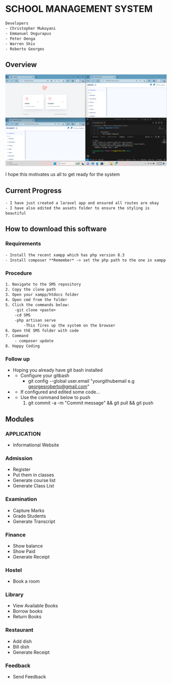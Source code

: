 # SCHOOL MANAGEMENT SYSTEM

    Developers
    - Christopher Mukoyani
    - Emmanuel Ongurapus
    - Peter Oenga
    - Warren Shiv
    - Roberto Georges


## Overview
<img src="/public/Readme Images/Overview.png" alt="overview" cover />
<p>I hope this motivates us all to get ready for the system</p>

## Current Progress
    - I have just created a laravel app and ensured all routes are okay
    - I have also edited the assets folder to ensure the styling is beautiful

## How to download this software
    
### Requirements
    - Install the recent xampp which has php version 8.3
    - Install composer **Remember* -> set the php path to the one in xampp

### Procedure

    1. Navigate to the SMS repository
    2. Copy the clone path
    3. Open your xampp/htdocs folder
    4. Open cmd from the folder
    5. Click the commands below:
        -git clone <paste>
        -cd SMS
        -php artisan serve
            -This fires up the system on the browser
    6. Open thE SMS folder with code
    7. Command
        - composer update
    8. Happy Coding
      
### Follow up
- Hoping you already have git bash installed
-   -   Configure your gitbash
        - git config --global user.email "yourgithubemail e.g georgesroberto@gmail.com"
-   -   If configured and edited some code...
-   -   Use the command below to push
        <ol>
        <li>git commit -a -m "Commit message" && git pull && git push</li>
        </ol>

## Modules
### APPLICATION
- Informational Website

### Admission
- Register
- Put them in classes
- Generate course list
- Generate Class List

### Examination
- Capture Marks
- Grade Students
- Generate Transcript

### Finance
- Show balance
- Show Paid
- Generate Receipt

### Hostel 
- Book a room

### Library
- View Available Books
- Borrow books
- Return Books

### Restaurant 
- Add dish
- Bill dish
- Generate Receipt

### Feedback
- Send Feedback
